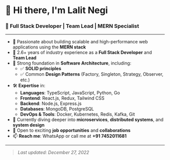 # 👋 Hi there, I'm Lalit Negi

### 🚀 Full Stack Developer | Team Lead | MERN Specialist

---

- 👀 Passionate about building scalable and high-performance web applications using the **MERN stack**
- 💼 2.6+ years of industry experience as a **Full Stack Developer** and **Team Lead**
- 🧠 Strong foundation in **Software Architecture**, including:
  - ✅ **SOLID principles**
  - ✅ Common **Design Patterns** (Factory, Singleton, Strategy, Observer, etc.)
- 🛠️ **Expertise** in:
  - **Languages**: TypeScript, JavaScript, Python, Go
  - **Frontend**: React.js, Redux, Tailwind CSS
  - **Backend**: Node.js, Express.js
  - **Databases**: MongoDB, PostgreSQL
  - **DevOps & Tools**: Docker, Kubernetes, Redis, Kafka, Git
- 🌱 Currently diving deeper into **microservices**, **distributed systems**, and **system design**
- 💞️ Open to exciting **job opportunities** and **collaborations**
- 📫 **Reach me**: WhatsApp or call me at **+91 7452011681**

---

> _Last updated: December 27, 2022_

<!---
Lalit-Negi/Lalit-Negi is a ✨ special ✨ repository because its `README.md` (this file) appears on your GitHub profile.
You can click the Preview link to take a look at your changes.
--->
